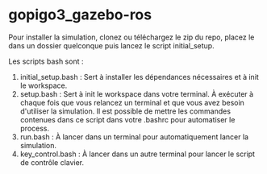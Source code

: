 # gopigo3_gazebo-ros

Pour installer la simulation, clonez ou téléchargez le zip du repo, placez le dans un dossier quelconque puis lancez le script initial_setup.

Les scripts bash sont :  

1. initial_setup.bash : Sert à installer les dépendances nécessaires et à init le workspace.
2. setup.bash : Sert à init le workspace dans votre terminal. À exécuter à chaque fois que vous relancez un terminal et que vous avez besoin d'utiliser la simulation. Il est possible de mettre les commandes contenues dans ce script dans votre .bashrc pour automatiser le process.
3. run.bash : À lancer dans un terminal pour automatiquement lancer la simulation.
4. key_control.bash : À lancer dans un autre terminal pour lancer le script de contrôle clavier.
